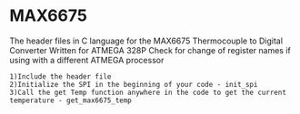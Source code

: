 # MAX6675
The header files in C language for the MAX6675 Thermocouple to Digital Converter
Written for ATMEGA 328P
Check for change of register names if using with a different ATMEGA processor

	1)Include the header file
	2)Initialize the SPI in the beginning of your code - init_spi
	3)Call the get Temp function anywhere in the code to get the current temperature - get_max6675_temp
